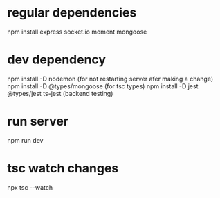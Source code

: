 # regular dependencies

npm install express socket.io moment mongoose

# dev dependency

npm install -D nodemon (for not restarting server afer making a change)
npm install -D @types/mongoose (for tsc types)
npm install -D jest @types/jest ts-jest (backend testing)

# run server

npm run dev

# tsc watch changes

npx tsc --watch
